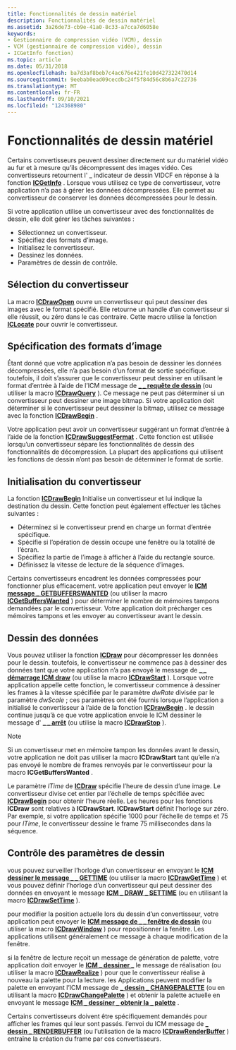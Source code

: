 ```yaml
---
title: Fonctionnalités de dessin matériel
description: Fonctionnalités de dessin matériel
ms.assetid: 3a26de73-cb9e-41a0-8c33-a7cca7d6058e
keywords:
- Gestionnaire de compression vidéo (VCM), dessin
- VCM (gestionnaire de compression vidéo), dessin
- ICGetInfo fonction)
ms.topic: article
ms.date: 05/31/2018
ms.openlocfilehash: ba7d3af8beb7c4ac676e421fe10d427322470d14
ms.sourcegitcommit: 9eebab0ead09cecdbc24f5f84d56c8b6a7c22736
ms.translationtype: MT
ms.contentlocale: fr-FR
ms.lasthandoff: 09/10/2021
ms.locfileid: "124368980"
---
```

# <a name="hardware-drawing-capabilities"></a>Fonctionnalités de dessin matériel

Certains convertisseurs peuvent dessiner directement sur du matériel vidéo au fur et à mesure qu’ils décompressent des images vidéo. Ces convertisseurs retournent l' \_ indicateur de dessin VIDCF en réponse à la fonction [**ICGetInfo**](/windows/desktop/api/Vfw/nf-vfw-icgetinfo) . Lorsque vous utilisez ce type de convertisseur, votre application n’a pas à gérer les données décompressées. Elle permet au convertisseur de conserver les données décompressées pour le dessin.

Si votre application utilise un convertisseur avec des fonctionnalités de dessin, elle doit gérer les tâches suivantes :

-   Sélectionnez un convertisseur.
-   Spécifiez des formats d’image.
-   Initialisez le convertisseur.
-   Dessinez les données.
-   Paramètres de dessin de contrôle.

## <a name="renderer-selection"></a>Sélection du convertisseur

La macro [**ICDrawOpen**](/windows/desktop/api/Vfw/nf-vfw-icdrawopen) ouvre un convertisseur qui peut dessiner des images avec le format spécifié. Elle retourne un handle d’un convertisseur si elle réussit, ou zéro dans le cas contraire. Cette macro utilise la fonction [**ICLocate**](/windows/desktop/api/Vfw/nf-vfw-iclocate) pour ouvrir le convertisseur.

## <a name="specifying-image-formats"></a>Spécification des formats d’image

Étant donné que votre application n’a pas besoin de dessiner les données décompressées, elle n’a pas besoin d’un format de sortie spécifique. toutefois, il doit s’assurer que le convertisseur peut dessiner en utilisant le format d’entrée à l’aide de l’ICM message de [**\_ \_ requête de dessin**](icm-draw-query.md) (ou utiliser la macro [**ICDrawQuery**](/windows/desktop/api/Vfw/nf-vfw-icdrawquery) ). Ce message ne peut pas déterminer si un convertisseur peut dessiner une image bitmap. Si votre application doit déterminer si le convertisseur peut dessiner la bitmap, utilisez ce message avec la fonction [**ICDrawBegin**](/windows/desktop/api/Vfw/nf-vfw-icdrawbegin) .

Votre application peut avoir un convertisseur suggérant un format d’entrée à l’aide de la fonction [**ICDrawSuggestFormat**](/windows/desktop/api/Vfw/nf-vfw-icdrawsuggestformat) . Cette fonction est utilisée lorsqu’un convertisseur sépare les fonctionnalités de dessin des fonctionnalités de décompression. La plupart des applications qui utilisent les fonctions de dessin n’ont pas besoin de déterminer le format de sortie.

## <a name="renderer-initialization"></a>Initialisation du convertisseur

La fonction [**ICDrawBegin**](/windows/desktop/api/Vfw/nf-vfw-icdrawbegin) Initialise un convertisseur et lui indique la destination du dessin. Cette fonction peut également effectuer les tâches suivantes :

-   Déterminez si le convertisseur prend en charge un format d’entrée spécifique.
-   Spécifie si l’opération de dessin occupe une fenêtre ou la totalité de l’écran.
-   Spécifiez la partie de l’image à afficher à l’aide du rectangle source.
-   Définissez la vitesse de lecture de la séquence d’images.

Certains convertisseurs encadrent les données compressées pour fonctionner plus efficacement. votre application peut envoyer le [**ICM message \_ GETBUFFERSWANTED**](icm-getbufferswanted.md) (ou utiliser la macro [**ICGetBuffersWanted**](/windows/desktop/api/Vfw/nf-vfw-icgetbufferswanted) ) pour déterminer le nombre de mémoires tampons demandées par le convertisseur. Votre application doit précharger ces mémoires tampons et les envoyer au convertisseur avant le dessin.

## <a name="drawing-the-data"></a>Dessin des données

Vous pouvez utiliser la fonction [**ICDraw**](/windows/desktop/api/Vfw/nf-vfw-icdraw) pour décompresser les données pour le dessin. toutefois, le convertisseur ne commence pas à dessiner des données tant que votre application n’a pas envoyé le message de [**\_ \_ démarrage ICM draw**](icm-draw-start.md) (ou utilise la macro [**ICDrawStart**](/windows/desktop/api/Vfw/nf-vfw-icdrawstart) ). Lorsque votre application appelle cette fonction, le convertisseur commence à dessiner les frames à la vitesse spécifiée par le paramètre *dwRate* divisée par le paramètre *dwScale* ; ces paramètres ont été fournis lorsque l’application a initialisé le convertisseur à l’aide de la fonction [**ICDrawBegin**](/windows/desktop/api/Vfw/nf-vfw-icdrawbegin) . le dessin continue jusqu’à ce que votre application envoie le ICM dessiner le message d' [**\_ \_ arrêt**](icm-draw-stop.md) (ou utilise la macro [**ICDrawStop**](/windows/desktop/api/Vfw/nf-vfw-icdrawstop) ).

> [!Note]  
> Si un convertisseur met en mémoire tampon les données avant le dessin, votre application ne doit pas utiliser la macro **ICDrawStart** tant qu’elle n’a pas envoyé le nombre de frames renvoyés par le convertisseur pour la macro **ICGetBuffersWanted** .

 

Le paramètre *lTime* de [**ICDraw**](/windows/desktop/api/Vfw/nf-vfw-icdraw) spécifie l’heure de dessin d’une image. Le convertisseur divise cet entier par l’échelle de temps spécifiée avec [**ICDrawBegin**](/windows/desktop/api/Vfw/nf-vfw-icdrawbegin) pour obtenir l’heure réelle. Les heures pour les fonctions **ICDraw** sont relatives à **ICDrawStart**. **ICDrawStart** définit l’horloge sur zéro. Par exemple, si votre application spécifie 1000 pour l’échelle de temps et 75 pour *lTime*, le convertisseur dessine le frame 75 millisecondes dans la séquence.

## <a name="controlling-drawing-parameters"></a>Contrôle des paramètres de dessin

vous pouvez surveiller l’horloge d’un convertisseur en envoyant le [**ICM dessiner le message \_ \_ GETTIME**](icm-draw-gettime.md) (ou utiliser la macro [**ICDrawGetTime**](/windows/desktop/api/Vfw/nf-vfw-icdrawgettime) ) et vous pouvez définir l’horloge d’un convertisseur qui peut dessiner des données en envoyant le message [**ICM \_ DRAW \_ SETTIME**](icm-draw-settime.md) (ou en utilisant la macro [**ICDrawSetTime**](/windows/desktop/api/Vfw/nf-vfw-icdrawsettime) ).

pour modifier la position actuelle lors du dessin d’un convertisseur, votre application peut envoyer le [**ICM message de \_ \_ fenêtre de dessin**](icm-draw-window.md) (ou utiliser la macro [**ICDrawWindow**](/windows/desktop/api/Vfw/nf-vfw-icdrawwindow) ) pour repositionner la fenêtre. Les applications utilisent généralement ce message à chaque modification de la fenêtre.

si la fenêtre de lecture reçoit un message de génération de palette, votre application doit envoyer le [**ICM \_ dessiner \_**](icm-draw-realize.md) le message de réalisation (ou utiliser la macro [**ICDrawRealize**](/windows/desktop/api/Vfw/nf-vfw-icdrawrealize) ) pour que le convertisseur réalise à nouveau la palette pour la lecture. les Applications peuvent modifier la palette en envoyant l’ICM message de [**\_ dessin \_ CHANGEPALETTE**](icm-draw-changepalette.md) (ou en utilisant la macro [**ICDrawChangePalette**](/windows/desktop/api/Vfw/nf-vfw-icdrawchangepalette) ) et obtenir la palette actuelle en envoyant le message [**ICM \_ dessiner \_ obtenir la \_ palette**](icm-draw-get-palette.md) .

Certains convertisseurs doivent être spécifiquement demandés pour afficher les frames qui leur sont passés. l’envoi du ICM message de [**\_ dessin \_ RENDERBUFFER**](icm-draw-renderbuffer.md) (ou l’utilisation de la macro [**ICDrawRenderBuffer**](/windows/desktop/api/Vfw/nf-vfw-icdrawrenderbuffer) ) entraîne la création du frame par ces convertisseurs.

 

 




